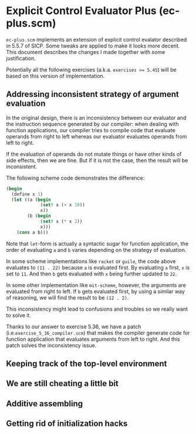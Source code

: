 # Explicit Control Evaluator Plus (ec-plus.scm)

`ec-plus.scm` implements an extension of explicit control evalator
described in 5.5.7 of SICP. Some tweaks are applied to make it looks more decent.
This document describes the changes I made together with some justification.

Potentially all the following exercises (a.k.a. `exercises >= 5.45`) will
be based on this version of implementation.

## Addressing inconsistent strategy of argument evaluation

In the original design, there is an inconsistency between
our evaluator and the instruction sequence generated by our compiler:
when dealing with function applications, our compiler tries to compile code
that evaluate operands from right to left whereas our evaluator evaluates
operands from left to right.

If the evaluation of operands do not mutate things or have other kinds of side effects,
then we are fine. But if it is not the case, then the result will be inconsistent.

The following scheme code demonstrates the difference:

```scheme
(begin
  (define x 1)
  (let ((a (begin
             (set! x (+ x 10))
             x))
        (b (begin
             (set! x (* x 2))
             x)))
    (cons a b)))
```

Note that `let`-form is actually a syntactic sugar for function application,
the order of evaluating `a` and `b` varies depending on the strategy of evaluation.

In some scheme implementations like `racket` or `guile`, the code above
evaluates to `(11 . 22)` because `a` is evaluated first. By evaluating `a`
first, `x` is set to `11`. And then `b` gets evaluated with `x` being further
updated to `22`.

In some other implementation like `mit-scheme`, however, the arguments
are evaluated from right to left. If `b` gets evaluated first, by using
a similar way of reasoning, we will find the result to be `(12 . 2)`.

This inconsistency might lead to confusions and troubles so we really want to solve it.

Thanks to our answer to exercise 5.36,
we have a patch (i.e.`exercise_5_36_compiler.scm`) that makes the compiler
generate code for function application that evaluates arguments from left
to right. And this patch solves the inconsistency issue.

## Keeping track of the top-level environment


## We are still cheating a little bit


## Additive assembling


## Getting rid of initialization hacks


